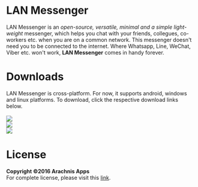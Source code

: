 # LAN Messenger
LAN Messenger is an *open-source, versatile, minimal and a simple light-weight* messenger, which helps you chat with your friends, collegues, co-workers etc. when you are on a common network. This messenger doesn't need you to be connected to the internet. Where Whatsapp, Line, WeChat, Viber etc. won't work, **LAN Messenger** comes in handy forever.

# Downloads
LAN Messenger is cross-platform. For now, it supports android, windows and linux platforms. To download, click the respective download links below.<br><br>
[<img src="https://github.com/harshitbudhraja/LAN-Messenger/blob/master/images/androidlogo.png">](https://github.com/harshitbudhraja/LAN-Messenger/blob/master/Downloads/lanmessenger.apk)<br>
[<img src="https://github.com/harshitbudhraja/LAN-Messenger/blob/master/images/linuxlogo.png">](https://github.com/harshitbudhraja/LAN-Messenger/blob/master/Downloads/lanmessenger.jar)<br>
[<img src="https://github.com/harshitbudhraja/LAN-Messenger/blob/master/images/windowslogo.png">](https://github.com/harshitbudhraja/LAN-Messenger/blob/master/Downloads/lanmessenger.exe)<br>

# License
**Copyright &copy;2016 Arachnis Apps**<br>
For complete license, please visit this [link](https://github.com/harshitbudhraja/LAN-Messenger/blob/master/LICENSE).

